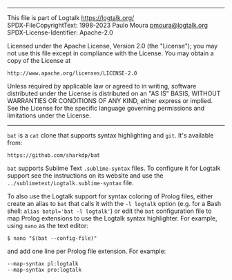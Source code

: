 ________________________________________________________________________

This file is part of Logtalk <https://logtalk.org/>  
SPDX-FileCopyrightText: 1998-2023 Paulo Moura <pmoura@logtalk.org>  
SPDX-License-Identifier: Apache-2.0

Licensed under the Apache License, Version 2.0 (the "License");
you may not use this file except in compliance with the License.
You may obtain a copy of the License at

    http://www.apache.org/licenses/LICENSE-2.0

Unless required by applicable law or agreed to in writing, software
distributed under the License is distributed on an "AS IS" BASIS,
WITHOUT WARRANTIES OR CONDITIONS OF ANY KIND, either express or implied.
See the License for the specific language governing permissions and
limitations under the License.
________________________________________________________________________


`bat` is a `cat` clone that supports syntax highlighting and `git`.
It's available from:

	https://github.com/sharkdp/bat

`bat` supports Sublime Text `.sublime-syntax` files. To configure it
for Logtalk support see the instructions on its website and use the
`../sublimetext/Logtalk.sublime-syntax` file.

To also use the Logtalk support for syntax coloring of Prolog files,
either create an alias to `bat` that calls it with the `-l logtalk`
option (e.g. for a Bash shell: `alias batpl='bat -l logtalk'`) or
edit the `bat` configuration file to map Prolog extensions to use
the Logtalk syntax highlighter. For example, using `nano` as the
text editor:

	$ nano "$(bat --config-file)"

and add one line per Prolog file extension. For example:

	--map-syntax pl:logtalk
	--map-syntax pro:logtalk
